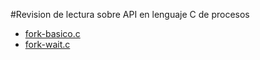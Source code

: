 #Revision de lectura sobre API en lenguaje C de procesos

* [fork-basico.c](fork-basico.c)
* [fork-wait.c](fork-wait.c)
